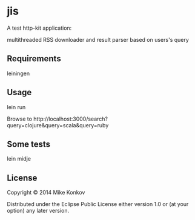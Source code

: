 # jis

A test http-kit application:

multithreaded RSS downloader and result parser based on users's query

## Requirements

leiningen

## Usage

lein run

Browse to http://localhost:3000/search?query=clojure&query=scala&query=ruby

## Some tests

lein midje

## License

Copyright © 2014 Mike Konkov

Distributed under the Eclipse Public License either version 1.0 or (at
your option) any later version.
